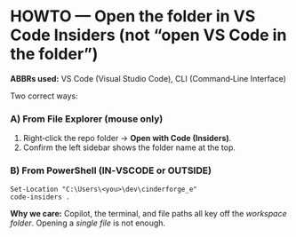 # HOWTO — Open the **folder** in VS Code Insiders (not “open VS Code in the folder”)

**ABBRs used:** VS Code (Visual Studio Code), CLI (Command‑Line Interface)

Two correct ways:

### A) From File Explorer (mouse only)
1) Right‑click the repo folder → **Open with Code (Insiders)**.  
2) Confirm the left sidebar shows the folder name at the top.

### B) From PowerShell (**IN‑VSCODE** or **OUTSIDE**)
```
Set-Location "C:\Users\<you>\dev\cinderforge_e"
code-insiders .
```
**Why we care:** Copilot, the terminal, and file paths all key off the *workspace folder*. Opening a *single file* is not enough.